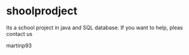 # shoolprodject
Its a school project in java and SQL database.
If you want to help, pleas contact us

martinp93
